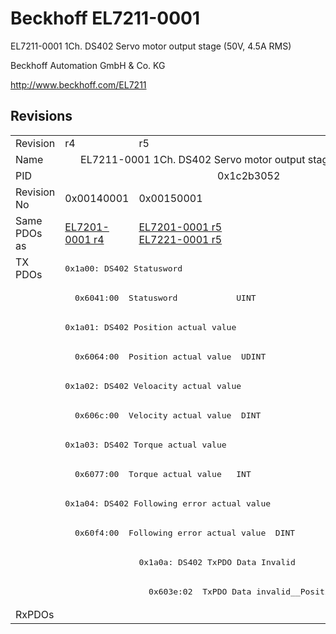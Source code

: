 # Beckhoff EL7211-0001

EL7211-0001 1Ch. DS402 Servo motor output stage (50V, 4.5A RMS)

Beckhoff Automation GmbH & Co. KG

http://www.beckhoff.com/EL7211

## Revisions
<table>
<tr >
<td>Revision</td>
<td>r4</td>
<td>r5</td>
</tr>
<tr >
<td>Name</td>
<td colspan=2 align="center">EL7211-0001 1Ch. DS402 Servo motor output stage (50V, 4.5A RMS)</td>
</tr>
<tr >
<td>PID</td>
<td colspan=2 align="center">0x1c2b3052</td>
</tr>
<tr >
<td>Revision No</td>
<td>0x00140001</td>
<td>0x00150001</td>
</tr>
<tr >
<td>Same PDOs as</td>
<td><a href="EL7201-0001">EL7201-0001 r4</a></td>
<td><a href="EL7201-0001">EL7201-0001 r5</a><br/><a href="EL7221-0001">EL7221-0001 r5</a></td>
</tr>
<tr class="txpdo">
<td rowspan=12 valign=top>TX PDOs</td>
<td colspan=2 align="left"><pre>0x1a00: DS402 Statusword</pre></td>
<td></td>
</tr>
<tr class="txpdo">
<td colspan=2 align="left"><pre>  0x6041:00  Statusword            UINT</pre></td>
</tr>
<tr class="txpdo">
<td colspan=2 align="left"><pre>0x1a01: DS402 Position actual value</pre></td>
</tr>
<tr class="txpdo">
<td colspan=2 align="left"><pre>  0x6064:00  Position actual value  UDINT</pre></td>
</tr>
<tr class="txpdo">
<td colspan=2 align="left"><pre>0x1a02: DS402 Veloacity actual value</pre></td>
</tr>
<tr class="txpdo">
<td colspan=2 align="left"><pre>  0x606c:00  Velocity actual value  DINT</pre></td>
</tr>
<tr class="txpdo">
<td colspan=2 align="left"><pre>0x1a03: DS402 Torque actual value</pre></td>
</tr>
<tr class="txpdo">
<td colspan=2 align="left"><pre>  0x6077:00  Torque actual value   INT</pre></td>
</tr>
<tr class="txpdo">
<td colspan=2 align="left"><pre>0x1a04: DS402 Following error actual value</pre></td>
</tr>
<tr class="txpdo">
<td colspan=2 align="left"><pre>  0x60f4:00  Following error actual value  DINT</pre></td>
</tr>
<tr class="txpdo">
<td><pre></pre></td>
<td><pre>0x1a0a: DS402 TxPDO Data Invalid</pre></td>
</tr>
<tr class="txpdo">
<td><pre></pre></td>
<td><pre>  0x603e:02  TxPDO Data invalid__Position actual value  BOOL</pre></td>
</tr>
<tr >
<td>RxPDOs</td>
<td colspan=2 align="left"></td>
</tr>
</table>
